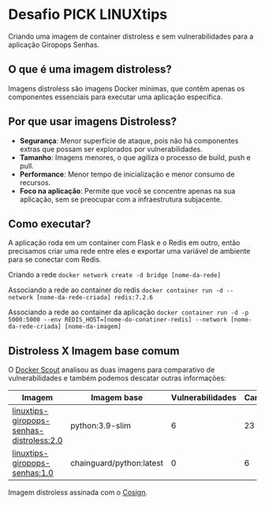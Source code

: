 # Desafio PICK LINUXtips
Criando uma imagem de container distroless e sem vulnerabilidades para a aplicação Giropops Senhas.

## O que é uma imagem distroless?
Imagens distroless são imagens Docker mínimas, que contêm apenas os componentes essenciais para executar uma aplicação específica. 

## Por que usar imagens Distroless?
- **Segurança**: Menor superfície de ataque, pois não há componentes extras que possam ser explorados por vulnerabilidades.
- **Tamanho**: Imagens menores, o que agiliza o processo de build, push e pull.
- **Performance**: Menor tempo de inicialização e menor consumo de recursos.
- **Foco na aplicação**: Permite que você se concentre apenas na sua aplicação, sem se preocupar com a infraestrutura subjacente.

## Como executar?
A aplicação roda em um container com Flask e o Redis em outro, então precisamos criar uma rede entre eles e exportar uma variável de ambiente para se conectar com Redis.

Criando a rede
`docker network create -d bridge [nome-da-rede]`

Associando a rede ao container do redis
`docker container run -d --network [nome-da-rede-criada] redis:7.2.6`

Associando a rede ao container da aplicação
``docker container run -d -p 5000:5000 --env REDIS_HOST=[nome-do-conatiner-redis] --network [nome-da-rede-criada] [nome-da-imagem]``

## Distroless X Imagem base comum

O [Docker Scout](https://docs.docker.com/scout/) analisou as duas imagens para comparativo de vulnerabilidades e também podemos descatar outras informações: 

| Imagem | Imagem base | Vulnerabilidades | Camadas | Tamanho |
|---|---|---|---|---|
| [linuxtips-giropops-senhas-distroless:2.0](https://hub.docker.com/layers/dissipar/linuxtips-giropops-senhas-distroless/2.0/images/sha256-8518e704d95214d51bf343b96521b697d741d743c8c9d3922ede9655341d22a9?context=repo) |python:3.9-slim | 6 | 23 | 50.84 MB |
| [linuxtips-giropops-senhas:1.0](https://hub.docker.com/layers/dissipar/linuxtips-giropops-senhas/1.0/images/sha256-148def4674fe512a913a2be8602366181bbc36b882a22b66f24f3d4fe771ea15?context=repo) | chainguard/python:latest | 0 | 6 | 26.42 MB |

Imagem distroless assinada com o [Cosign](https://docs.sigstore.dev).
